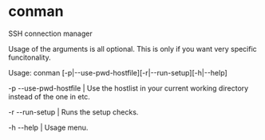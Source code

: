 # conman
SSH connection manager

Usage of the arguments is all optional.
This is only if you want very specific funcitonality.



Usage: conman [-p|--use-pwd-hostfile][-r|--run-setup][-h|--help]

-p --use-pwd-hostfile | Use the hostlist in your current working directory instead of the one in etc.

-r --run-setup | Runs the setup checks.

-h --help | Usage menu.
